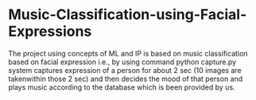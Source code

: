 # Music-Classification-using-Facial-Expressions
The project using concepts of ML and IP is based on music classification based on facial expression i.e., by using command python capture.py system captures expression of a person for about 2 sec (10 images are takenwithin those 2 sec) and then decides the mood of that person and plays music according to the database which is been provided by us.
